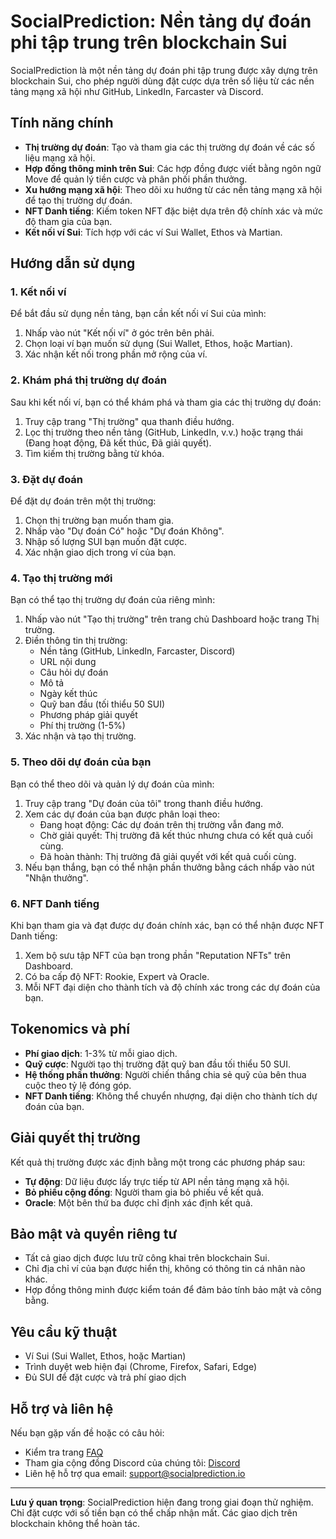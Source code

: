 # SocialPrediction: Nền tảng dự đoán phi tập trung trên blockchain Sui

SocialPrediction là một nền tảng dự đoán phi tập trung được xây dựng trên blockchain Sui, cho phép người dùng đặt cược dựa trên số liệu từ các nền tảng mạng xã hội như GitHub, LinkedIn, Farcaster và Discord.

## Tính năng chính

- **Thị trường dự đoán**: Tạo và tham gia các thị trường dự đoán về các số liệu mạng xã hội.
- **Hợp đồng thông minh trên Sui**: Các hợp đồng được viết bằng ngôn ngữ Move để quản lý tiền cược và phân phối phần thưởng.
- **Xu hướng mạng xã hội**: Theo dõi xu hướng từ các nền tảng mạng xã hội để tạo thị trường dự đoán.
- **NFT Danh tiếng**: Kiếm token NFT đặc biệt dựa trên độ chính xác và mức độ tham gia của bạn.
- **Kết nối ví Sui**: Tích hợp với các ví Sui Wallet, Ethos và Martian.

## Hướng dẫn sử dụng

### 1. Kết nối ví

Để bắt đầu sử dụng nền tảng, bạn cần kết nối ví Sui của mình:

1. Nhấp vào nút "Kết nối ví" ở góc trên bên phải.
2. Chọn loại ví bạn muốn sử dụng (Sui Wallet, Ethos, hoặc Martian).
3. Xác nhận kết nối trong phần mở rộng của ví.

### 2. Khám phá thị trường dự đoán

Sau khi kết nối ví, bạn có thể khám phá và tham gia các thị trường dự đoán:

1. Truy cập trang "Thị trường" qua thanh điều hướng.
2. Lọc thị trường theo nền tảng (GitHub, LinkedIn, v.v.) hoặc trạng thái (Đang hoạt động, Đã kết thúc, Đã giải quyết).
3. Tìm kiếm thị trường bằng từ khóa.

### 3. Đặt dự đoán

Để đặt dự đoán trên một thị trường:

1. Chọn thị trường bạn muốn tham gia.
2. Nhấp vào "Dự đoán Có" hoặc "Dự đoán Không".
3. Nhập số lượng SUI bạn muốn đặt cược.
4. Xác nhận giao dịch trong ví của bạn.

### 4. Tạo thị trường mới

Bạn có thể tạo thị trường dự đoán của riêng mình:

1. Nhấp vào nút "Tạo thị trường" trên trang chủ Dashboard hoặc trang Thị trường.
2. Điền thông tin thị trường:
   - Nền tảng (GitHub, LinkedIn, Farcaster, Discord)
   - URL nội dung
   - Câu hỏi dự đoán
   - Mô tả
   - Ngày kết thúc
   - Quỹ ban đầu (tối thiểu 50 SUI)
   - Phương pháp giải quyết
   - Phí thị trường (1-5%)
3. Xác nhận và tạo thị trường.

### 5. Theo dõi dự đoán của bạn

Bạn có thể theo dõi và quản lý dự đoán của mình:

1. Truy cập trang "Dự đoán của tôi" trong thanh điều hướng.
2. Xem các dự đoán của bạn được phân loại theo:
   - Đang hoạt động: Các dự đoán trên thị trường vẫn đang mở.
   - Chờ giải quyết: Thị trường đã kết thúc nhưng chưa có kết quả cuối cùng.
   - Đã hoàn thành: Thị trường đã giải quyết với kết quả cuối cùng.
3. Nếu bạn thắng, bạn có thể nhận phần thưởng bằng cách nhấp vào nút "Nhận thưởng".

### 6. NFT Danh tiếng

Khi bạn tham gia và đạt được dự đoán chính xác, bạn có thể nhận được NFT Danh tiếng:

1. Xem bộ sưu tập NFT của bạn trong phần "Reputation NFTs" trên Dashboard.
2. Có ba cấp độ NFT: Rookie, Expert và Oracle.
3. Mỗi NFT đại diện cho thành tích và độ chính xác trong các dự đoán của bạn.

## Tokenomics và phí

- **Phí giao dịch**: 1-3% từ mỗi giao dịch.
- **Quỹ cược**: Người tạo thị trường đặt quỹ ban đầu tối thiểu 50 SUI.
- **Hệ thống phần thưởng**: Người chiến thắng chia sẻ quỹ của bên thua cuộc theo tỷ lệ đóng góp.
- **NFT Danh tiếng**: Không thể chuyển nhượng, đại diện cho thành tích dự đoán của bạn.

## Giải quyết thị trường

Kết quả thị trường được xác định bằng một trong các phương pháp sau:

- **Tự động**: Dữ liệu được lấy trực tiếp từ API nền tảng mạng xã hội.
- **Bỏ phiếu cộng đồng**: Người tham gia bỏ phiếu về kết quả.
- **Oracle**: Một bên thứ ba được chỉ định xác định kết quả.

## Bảo mật và quyền riêng tư

- Tất cả giao dịch được lưu trữ công khai trên blockchain Sui.
- Chỉ địa chỉ ví của bạn được hiển thị, không có thông tin cá nhân nào khác.
- Hợp đồng thông minh được kiểm toán để đảm bảo tính bảo mật và công bằng.

## Yêu cầu kỹ thuật

- Ví Sui (Sui Wallet, Ethos, hoặc Martian)
- Trình duyệt web hiện đại (Chrome, Firefox, Safari, Edge)
- Đủ SUI để đặt cược và trả phí giao dịch

## Hỗ trợ và liên hệ

Nếu bạn gặp vấn đề hoặc có câu hỏi:
- Kiểm tra trang [FAQ](https://socialprediction.io/faq)
- Tham gia cộng đồng Discord của chúng tôi: [Discord](https://discord.gg/socialprediction)
- Liên hệ hỗ trợ qua email: support@socialprediction.io

---

**Lưu ý quan trọng**: SocialPrediction hiện đang trong giai đoạn thử nghiệm. Chỉ đặt cược với số tiền bạn có thể chấp nhận mất. Các giao dịch trên blockchain không thể hoàn tác.
